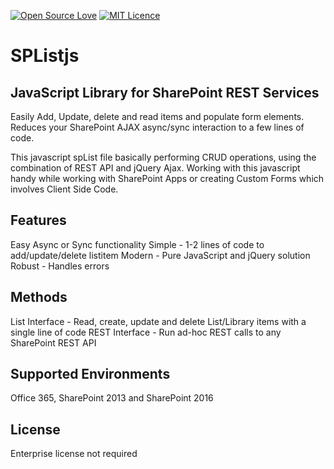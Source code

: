 [![Open Source Love](https://badges.frapsoft.com/os/v1/open-source.svg?v=103)](https://github.com/ellerbrock/open-source-badges/) [![MIT Licence](https://badges.frapsoft.com/os/mit/mit.svg?v=103)](https://opensource.org/licenses/mit-license.php) 

# SPListjs
## JavaScript Library for SharePoint REST Services
Easily Add, Update, delete and read items and populate form elements. Reduces your SharePoint AJAX async/sync interaction to a few lines of code.

This javascript spList file basically performing CRUD operations, using the combination of REST API and jQuery Ajax. Working with this javascript handy while working with SharePoint Apps or creating Custom Forms which involves Client Side Code.

## Features
Easy Async or Sync functionality
Simple - 1-2 lines of code to add/update/delete listitem
Modern - Pure JavaScript and jQuery solution
Robust - Handles errors

## Methods
List Interface - Read, create, update and delete List/Library items with a single line of code
REST Interface - Run ad-hoc REST calls to any SharePoint REST API

## Supported Environments

Office 365, SharePoint 2013 and SharePoint 2016

## License
Enterprise license not required
